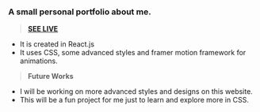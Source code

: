 ### A small personal portfolio about me.

> **[SEE LIVE](https://about-abhinandanmishra1.vercel.app/)**

- It is created in React.js
- It uses CSS, some advanced styles and framer motion framework for animations.

> **Future Works**

- I will be working on more advanced styles and designs on this website.
- This will be a fun project for me just to learn and explore more in CSS.
